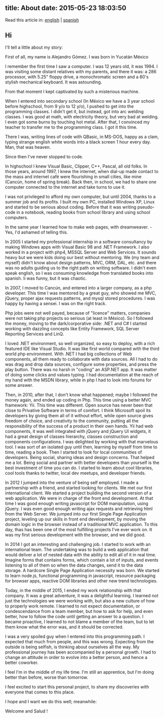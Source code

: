 title: About
date: 2015-05-23 18:03:50
---

Read this article in: [english](/about) | [spanish](/about/es)

## Hi

I'll tell a little about my story:

First of all, my name is Alejandro Gómez. I was born in Yucatán México

I remember the first time I saw a computer. I was 12 years old, it was 1994. I was visiting some distant relatives with my parents, and there it was: a 286 processor, with 5.25" floppy drive, a monochromatic screen and a 80's stylish mechanical keyboard. It was astounding.

From that moment I kept captivated by such a misterious machine.

When I entered into secondary school (In México we have a 3 year school before highschool, from 9 y/o to 12 y/o), I pushed to get into the programming classes. I didn't get it, but instead, got into arc welding classes.
I was good at math, with electricity theory, but very bad at welding. I even got some burns by touching hot metal.
After that, I convinced my teacher to transfer me to the programming class. I got it this time.

There I was, writing lines of code with QBasic, in MS-DOS, happy as a clam, typing strange english white words into a black screen 1 hour every day. Man, that was heaven.

Since then I've never stopped to code.

In highschool I knew Visual Basic, Clipper, C++, Pascal, all old folks.
In those years, around 1997, I knew the internet, when dial-up made contact to the mass and internet café were flourishing in small cities, like mine (Cancún, home of spring break).
Back then, in school, we had to share one computer connected to the internet and take turns to use it.

I was not privileged to afford my own computer, but until 2004, thanks to a summer job and its profits.
I built my own PC, installed Windows XP, Linux and started to be serious about coding. Before that it was writing pseudo-code in a notebook, reading books from school library and using school computers.

In the same year I learned how to make web pages, with dreamweaver. - Yes, I'd ashamed of telling this.

In 2005 I started my professional internship in a software consultancy by making Windows apps with Visual Basic 98 and .NET Framework.
I also worked in a project with php4, MSSQL Server and Web Services. It sounds heavy but we were kids doing our best without mentoring. We (my team and myself) didn't know about design patterns, MVC, ORM, DAL, etc. and there was no adults guiding us to the right path on writing software.
I didn't even speak english, so I was consuming knowledge from translated books into spanish.
Ii was funny, but it was chaotic.

In 2007, I moved to Cancún, and entered into a larger company, as a php developer. This time I was mentored by a great guy, who showed me MVC, jQuery, proper ajax requests patterns, and mysql stored procedures. I was happy by having a sensei. I was on the right track.

Php jobs were not well payed, because of "licence" matters, companies were not taking php projects so serious (at least in México). So I followed the money, moving to the dark/corporative side: .NET and C#
I started working with dazzling concepts like Entity Framework, SQL Server Reporting Services and LinQ.

I loved .NET environment, so well organized, so easy to deploy, with a rich featured IDE like Visual Studio. It was like first world compared with the third world php environment. With .NET I had big collections of Web components, all them ready to collaborate with data sources. All I had to do was drag and drop data sources, configure some properties, and press the play button. There was no harsh in "coding" an ASP.NET app. It was matter of doing some clicks and values typing.
I had documentation at the reach of my hand with the MSDN library, while in php I had to look into forums for some answer.

Then, in 2010, after that, I don't know what happened; maybe I followed the money again, and ended up coding in Php. This time using a better MVC framework: Yii.
This time was different. Open source has never been that close to Privative Software in terms of comfort. I think Microsoft spoil its developers by giving them all of it without effort, while open source gives freedom of choice, and creativity to the community, putting all the responsibility of the success of a product in their own hands.
Yii had web components, it was well integrated with jQuery and jQuery UI widgets, it had a great design of classes hierarchy, classes construction and components configurations. I was delighted by working with that marvelous tool.
I was sort of an isolated guy until then, learning by myself from time to time, reading a book.
Then I started to look for local communities of developers. Being social, sharing ideas and design concerns.
That helped me a lot. Being social and partner with better developers than yourself is the best investment of time you can do.
I started to learn about cool libraries, cool tools thanks to twitter, local dev meetups, and developer friends.

In 2012 I jumped into the venture of being self employed. I made a partnership with a friend, and started looking for clients.
We met our first international client. We started a project building the second version of a web application. We were in charge of the front end development.
At that time I was good enough writing javascript for DOM manipulation, using jQuery. I was even good enough writing ajax requests and retrieving html from the Web Server.
We jumped into our first Single Page Application project, leveling up our skills in front end development, by moving the domain logic in the browser instead of a traditional MVC application.
To this day, thas has been one of the most fulfilling projects I've ever work on. It was my first serious development with the browser, and we did good.

In 2014 I got an interesting and challenging job. I started to work with an international team. The undertaking was to build a web application that would deliver a lot of nested data with the ability to edit all of it in real time. Imagine forms that contains forms, which contain a lot of inputs, and events listening to all of them so when the data changes, send it to the data storage.
A hardcore Single Page Application necessity was born.
We started to learn node.js, functional programming in javascript, resource packaging for browser apps, reactive DOM libraries and other new trend technologies.

Today, in the middle of 2015, I ended my work relationship with that company. It was a great adventure, it was a delightful learning. I learned not just the technologies we were working with, but also a new culture of how to properly work remote. I learned to not expect documentation, or condescendance from a team member, but how to ask for help, and even better, how to follow the code until getting an answer to a question. I became proactive, I learned to not blame a member of the team, but to let them know what the error was, and it should be corrected.

I was a very spoiled guy when I entered into this programming path. I expected that much from people, and this was wrong. Expecting from the outside is being selfish, is thinking about ourselves all the way.
My professional journey has been accompanied by a personal growth. I had to change an attitude in order to evolve into a better person, and hence a better coworker.

I feel I'm in the middle of my life time. I'm still an apprentice, but I'm doing better than before, worse than tomorrow.

I feel excited to start this personal project, to share my discoveries with everyone that comes to this place.

I hope and I want we do this well; meanwhile:

Welcome and Salud !

